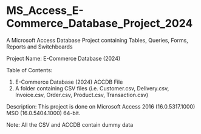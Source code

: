 # MS_Access_E-Commerce_Database_Project_2024

A Microsoft Access Database Project containing Tables, Queries, Forms, Reports and Switchboards

Project Name: E-Commerce Database (2024)

Table of Contents:

1. E-Commerce Database (2024) ACCDB File
2. A folder containing CSV files (i.e. Customer.csv, Delivery.csv, Invoice.csv, Order.csv, Product.csv, Transaction.csv)

Description: This project is done on Microsoft Access 2016 (16.0.5317.1000) MSO (16.0.5404.1000) 64-bit.

Note: All the CSV and ACCDB contain dummy data
